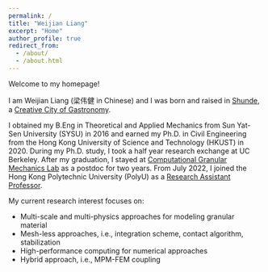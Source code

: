 ```yaml
---
permalink: /
title: "Weijian Liang"
excerpt: "Home"
author_profile: true
redirect_from: 
  - /about/
  - /about.html
---
```


Welcome to my homepage! 

I am Weijian Liang (梁伟健 in Chinese) and I was born and raised in [Shunde](https://en.wikipedia.org/wiki/Shunde_District), a [Creative City of Gastronomy](https://en.unesco.org/creative-cities/shunde). 

I obtained my B.Eng in Theoretical and Applied Mechanics from Sun Yat-Sen University (SYSU) in 2016 and earned my Ph.D. in Civil Engineering from the Hong Kong University of Science and Technology (HKUST) in 2020. During my Ph.D. study, I took a half year research exchange at UC Berkeley. After my graduation, I stayed at [Computational Granular Mechanics Lab](http://jzhao.people.ust.hk/) as a postdoc for two years. From July 2022, I joined the Hong Kong Polytechnic University (PolyU) as a [Research Assistant Professor](https://www.polyu.edu.hk/cee/people/academic-staff/dr-weijian-liang/). 

My current research interest focuses on:
* Multi-scale and multi-physics approaches for modeling granular material 
* Mesh-less approaches, i.e., integration scheme, contact algorithm, stabilization
* High-performance computing for numerical approaches
* Hybrid approach, i.e., MPM-FEM coupling



